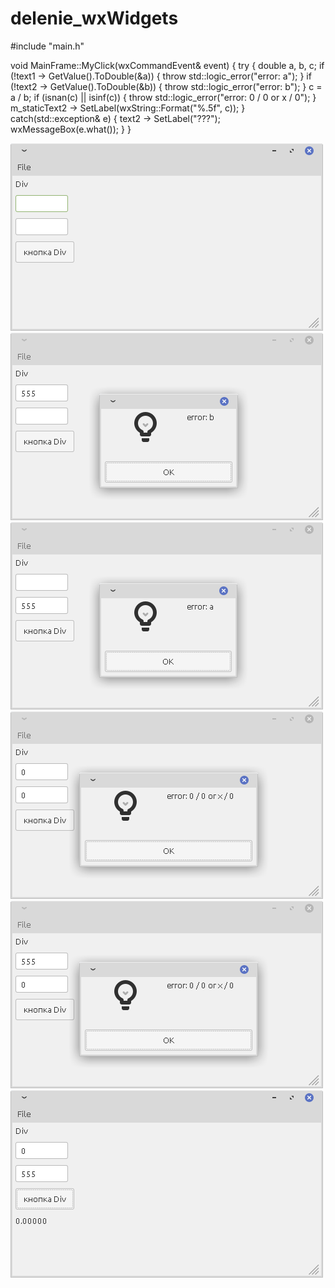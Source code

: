 # delenie_wxWidgets
#include "main.h"

void MainFrame::MyClick(wxCommandEvent& event)
{
	try 
    {
    double a, b, c;
        if (!text1 -> GetValue().ToDouble(&a)) {
        throw std::logic_error("error: a");
        }
        if (!text2 -> GetValue().ToDouble(&b)) {
        throw std::logic_error("error: b");
        }
    c = a / b;
        if (isnan(c) || isinf(c)) {
        throw std::logic_error("error: 0 / 0 or x / 0");
        }
    m_staticText2 -> SetLabel(wxString::Format("%.5f", c));
    } catch(std::exception& e) {
        text2 -> SetLabel("???");
        wxMessageBox(e.what());
        }
}


![alt text](https://github.com/kairulla/delenie_wxWidgets/blob/master/1.png)
![alt text](https://github.com/kairulla/delenie_wxWidgets/blob/master/2.png)
![alt text](https://github.com/kairulla/delenie_wxWidgets/blob/master/3.png)
![alt text](https://github.com/kairulla/delenie_wxWidgets/blob/master/4.png)
![alt text](https://github.com/kairulla/delenie_wxWidgets/blob/master/5.png)
![alt text](https://github.com/kairulla/delenie_wxWidgets/blob/master/6.png)
